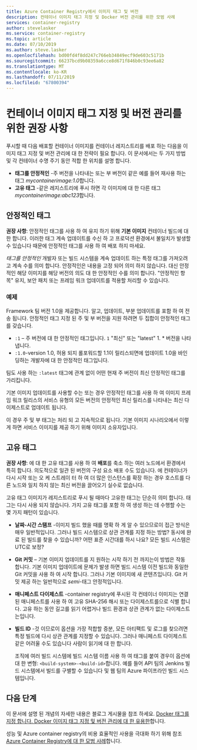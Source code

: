 ```yaml
---
title: Azure Container Registry에서 이미지 태그 및 버전
description: 컨테이너 이미지 태그 지정 및 Docker 버전 관리를 위한 모범 사례
services: container-registry
author: stevelasker
ms.service: container-registry
ms.topic: article
ms.date: 07/10/2019
ms.author: steve.lasker
ms.openlocfilehash: bd00fd4f8dd247c766eb34849ecf9de603c5171b
ms.sourcegitcommit: 66237bcd9b08359a6cce8d671f846b0c93ee6a82
ms.translationtype: MT
ms.contentlocale: ko-KR
ms.lasthandoff: 07/11/2019
ms.locfileid: "67800394"
---
```

# <a name="recommendations-for-tagging-and-versioning-container-images"></a>컨테이너 이미지 태그 지정 및 버전 관리를 위한 권장 사항

푸시할 때 다음 배포할 컨테이너 이미지를 컨테이너 레지스트리를 배포 하는 다음을 이미지 태그 지정 및 버전 관리에 대 한 전략이 필요 합니다. 이 문서에서는 두 가지 방법 및 각 컨테이너 수명 주기 동안 적합 한 위치를 설명 합니다.

* **태그를 안정적인** -주 버전을 나타내는 또는 부 버전이 같은 예를 들어 재사용 하는 태그 *mycontainerimage:1.0*합니다.
* **고유 태그** -같은 레지스트리에 푸시 하면 각 이미지에 대 한 다른 태그 *mycontainerimage:abc123*합니다.

## <a name="stable-tags"></a>안정적인 태그

**권장 사항**: 안정적인 태그를 사용 하 여 유지 하기 위해 **기본 이미지** 컨테이너 빌드에 대 한 합니다. 이러한 태그 계속 업데이트를 수신 하 고 프로덕션 환경에서 불일치가 발생할 수 있습니다 때문에 안정적인 태그를 사용 하 여 배포 하지 마세요.

*태그를 안정적인* 개발자 또는 빌드 시스템을 계속 업데이트 하는 특정 태그를 가져오려고 계속 수를 의미 합니다. 안정적인은 내용을 고정 되어 의미 하지 않습니다. 대신 안정적인 해당 이미지를 해당 버전의 의도 대 한 안정적인 수를 의미 합니다. "안정적인 항목" 유지, 보안 패치 또는 프레임 워크 업데이트를 적용할 처리할 수 있습니다.

### <a name="example"></a>예제

Framework 팀 버전 1.0을 제공합니다. 알고, 업데이트, 부분 업데이트를 포함 하 여 전송 됩니다. 안정적인 태그 지정 된 주 및 부 버전을 지원 하려면 두 집합이 안정적인 태그를 갖습니다.

* `:1` – 주 버전에 대 한 안정적인 태그입니다. `1` "최신" 또는 "latest" 1. * 버전을 나타냅니다.
* `:1.0`-version 1.0, 허용 되지 롤포워드할 1.1이 릴리스되면에 업데이트 1.0을 바인딩하는 개발자에 대 한 안정적인 태그입니다.

팀도 사용 하는 `:latest` 태그에 관계 없이 어떤 현재 주 버전이 최신 안정적인 태그를 가리킵니다.

기본 이미지 업데이트를 사용할 수는 또는 경우 안정적인 태그를 사용 하 여 이미지 프레임 워크 릴리스의 서비스 유형의 모든 버전의 안정적인 최신 릴리스를 나타내는 최신 다이제스트로 업데이트 됩니다.

이 경우 주 및 부 태그는 처리 되 고 지속적으로 됩니다. 기본 이미지 시나리오에서 이렇게 하면 서비스 이미지를 제공 하기 위해 이미지 소유자입니다.

## <a name="unique-tags"></a>고유 태그

**권장 사항**: 에 대 한 고유 태그를 사용 하 여 **배포**를 축소 하는 여러 노드에서 환경에서 특히 합니다. 의도적으로 일관 된 버전의 구성 요소 배포 수도 있습니다. 에 컨테이너가 다시 시작 또는 오 케 스트레이 터 하 여 더 많은 인스턴스를 확장 하는 경우 호스트를 다른 노드와 일치 하지 않는 최신 버전을 끌어오기 실수로 없습니다.

고유 태그 이미지가 레지스트리로 푸시 될 때마다 고유한 태그는 단순히 의미 합니다. 태그는 다시 사용 되지 않습니다. 가지 고유 태그를 포함 하 여 생성 하는 데 수행할 수는 몇 가지 패턴이 있습니다.

* **날짜-시간 스탬프** -이미지 빌드 했을 때를 명확 하 게 알 수 있으므로이 접근 방식은 매우 일반적입니다. 그러나 빌드 시스템으로 상관 관계를 지정 하는 방법? 동시에 완료 된 빌드를 찾을 수 있습니까? 어떤 표준 시간대를 하시 나요? 모든 빌드 시스템은 UTC로 보정?
* **Git 커밋** – 기본 이미지 업데이트를 지 원하는 시작 하기 전 까지는이 방법은 작동 합니다. 기본 이미지 업데이트에 문제가 발생 하면 빌드 시스템 이전 빌드와 동일한 Git 커밋을 사용 하 여 시작 합니다. 그러나 기본 이미지에 새 콘텐츠입니다. Git 커밋 제공 하는 일반적으로 *semi*-태그 안정적입니다.
* **매니페스트 다이제스트** -container registry에 푸시된 각 컨테이너 이미지는 연결 된 매니페스트를 사용 하 여 고유 SHA-256 해시 또는 다이제스트를으로 식별 합니다. 고유 하는 동안 길고를 읽기 어렵거나 빌드 환경과 상관 관계가 없는 다이제스트는입니다.
* **빌드 ID** -것 이므로이 옵션을 가장 적합할 증분, 모든 아티팩트 및 로그를 찾으려면 특정 빌드에 다시 상관 관계를 지정할 수 있습니다. 그러나 매니페스트 다이제스트 같은 어려울 수도 있습니다 사람이 읽기에 대 한 합니다.

  조직에 여러 빌드 시스템에 빌드 시스템 이름 사용 하 여 태그를 붙여 경우이 옵션에 대 한 변형: `<build-system>-<build-id>`합니다. 예를 들어 API 팀의 Jenkins 빌드 시스템에서 빌드를 구별할 수 있습니다 및 웹 팀의 Azure 파이프라인 빌드 시스템입니다.

## <a name="next-steps"></a>다음 단계

이 문서에 설명 된 개념의 자세한 내용은 블로그 게시물을 참조 하세요. [Docker 태그를 지정 합니다. Docker 이미지 태그 지정 및 버전 관리에 대 한 유용한](https://stevelasker.blog/2018/03/01/docker-tagging-best-practices-for-tagging-and-versioning-docker-images/)합니다.

성능 및 Azure container registry의 비용 효율적인 사용을 극대화 하기 위해 참조 [Azure Container Registry에 대 한 모범 사례](container-registry-best-practices.md)합니다.

<!-- IMAGES -->


<!-- LINKS - Internal -->

